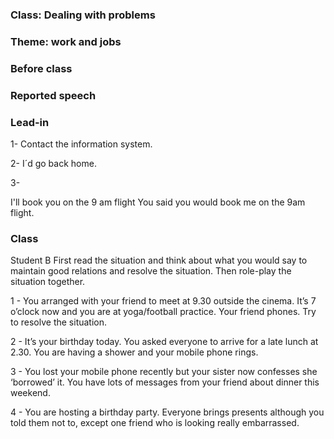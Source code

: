 ### Class: Dealing with problems
### Theme: work and jobs

### Before class

### Reported speech

### Lead-in

1- Contact the information system.


2- I´d go back home.

3-


I'll book you on the 9 am flight
You said you would book me on the 9am flight.



### Class


Student B First read the situation and think about what you would say to maintain good relations and resolve the situation. Then role-play the situation together. 

1 - You arranged with your friend to meet at 9.30 outside the cinema. It’s 7 o’clock now and you are at yoga/football practice. Your friend phones. Try to resolve the situation. 

2 - It’s your birthday today. You asked everyone to arrive for a late lunch at 2.30. You are having a shower and your mobile phone rings. 

3 - You lost your mobile phone recently but your sister now confesses she ‘borrowed’ it. You have lots of messages from your friend about dinner this weekend. 

4 - You are hosting a birthday party. Everyone brings presents although you told them not to, except one friend who is looking really embarrassed. 
